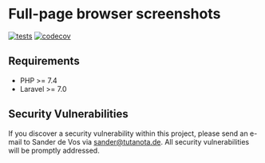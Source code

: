 # Full-page browser screenshots

[![tests](https://github.com/sander3/laravel-snapshot/workflows/Laravel/badge.svg)](https://github.com/sander3/laravel-snapshot/actions?query=workflow%3ALaravel)
[![codecov](https://codecov.io/gh/sander3/laravel-snapshot/branch/master/graph/badge.svg)](https://codecov.io/gh/sander3/laravel-snapshot)

## Requirements

- PHP >= 7.4
- Laravel >= 7.0

## Security Vulnerabilities

If you discover a security vulnerability within this project, please send an e-mail to Sander de Vos via [sander@tutanota.de](mailto:sander@tutanota.de). All security vulnerabilities will be promptly addressed.
